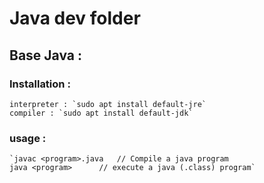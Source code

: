 # Java dev folder

## Base Java :

### Installation :
	interpreter : `sudo apt install default-jre`
	compiler : `sudo apt install default-jdk`

### usage :

	`javac <program>.java	// Compile a java program
	java <program>		// execute a java (.class) program`

